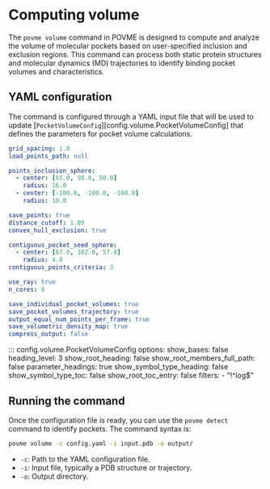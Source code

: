 # Computing volume

The `povme volume` command in POVME is designed to compute and analyze the volume of molecular pockets based on user-specified inclusion and exclusion regions.
This command can process both static protein structures and molecular dynamics (MD) trajectories to identify binding pocket volumes and characteristics.

## YAML configuration

The command is configured through a YAML input file that will be used to update [`PocketVolumeConfig`][config.volume.PocketVolumeConfig] that defines the parameters for pocket volume calculations.

```yaml
grid_spacing: 1.0
load_points_path: null

points_inclusion_sphere:
  - center: [65.0, 98.0, 50.0]
    radius: 16.0
  - center: [-100.0, -100.0, -100.0]
    radius: 10.0

save_points: true
distance_cutoff: 1.09
convex_hull_exclusion: true

contiguous_pocket_seed_sphere:
  - center: [67.0, 102.0, 57.0]
    radius: 4.0
contiguous_points_criteria: 3

use_ray: true
n_cores: 8

save_individual_pocket_volumes: true
save_pocket_volumes_trajectory: true
output_equal_num_points_per_frame: true
save_volumetric_density_map: true
compress_output: false
```

::: config.volume.PocketVolumeConfig
    options:
      show_bases: false
      heading_level: 3
      show_root_heading: false
      show_root_members_full_path: false
      parameter_headings: true
      show_symbol_type_heading: false
      show_symbol_type_toc: false
      show_root_toc_entry: false
      filters:
      - "!^log$"

## Running the command

Once the configuration file is ready, you can use the `povme detect` command to identify pockets.
The command syntax is:

```bash
povme volume -c config.yaml -i input.pdb -o output/
```

-   `-c`: Path to the YAML configuration file.
-   `-i`: Input file, typically a PDB structure or trajectory.
-   `-o`: Output directory.
